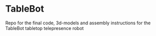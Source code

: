 # TableBot
Repo for the final code, 3d-models and assembly instructions for the TableBot tabletop telepresence robot
